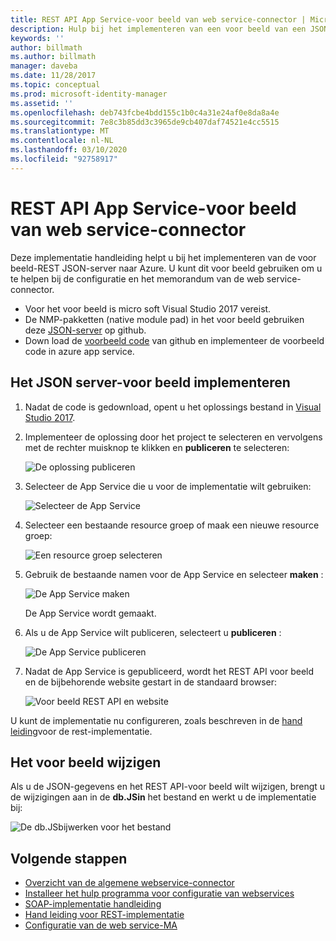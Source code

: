 ```yaml
---
title: REST API App Service-voor beeld van web service-connector | Microsoft Docs
description: Hulp bij het implementeren van een voor beeld van een JSON-server in azure
keywords: ''
author: billmath
ms.author: billmath
manager: daveba
ms.date: 11/28/2017
ms.topic: conceptual
ms.prod: microsoft-identity-manager
ms.assetid: ''
ms.openlocfilehash: deb743fcbe4bdd155c1b0c4a31e24af0e8da8a4e
ms.sourcegitcommit: 7e8c3b85dd3c3965de9cb407daf74521e4cc5515
ms.translationtype: MT
ms.contentlocale: nl-NL
ms.lasthandoff: 03/10/2020
ms.locfileid: "92758917"
---
```

# <a name="web-service-connector-rest-api-app-service-sample"></a>REST API App Service-voor beeld van web service-connector

Deze implementatie handleiding helpt u bij het implementeren van de voor beeld-REST JSON-server naar Azure. U kunt dit voor beeld gebruiken om u te helpen bij de configuratie en het memorandum van de web service-connector.

- Voor het voor beeld is micro soft Visual Studio 2017 vereist.
- De NMP-pakketten (native module pad) in het voor beeld gebruiken deze [JSON-server](https://github.com/typicode/JSON-server) op github.
- Down load de [voorbeeld code](https://github.com/fimguy/SAMPLEREST) van github en implementeer de voorbeeld code in azure app service.

## <a name="deploy-the-json-server-sample"></a>Het JSON server-voor beeld implementeren

1. Nadat de code is gedownload, opent u het oplossings bestand in [Visual Studio 2017](https://www.visualstudio.com/downloads/).

2. Implementeer de oplossing door het project te selecteren en vervolgens met de rechter muisknop te klikken en **publiceren** te selecteren:

    ![De oplossing publiceren](media/microsoft-identity-manager-2016-ma-ws-restsample/publish-project.png)

3. Selecteer de App Service die u voor de implementatie wilt gebruiken:

    ![Selecteer de App Service](media/microsoft-identity-manager-2016-ma-ws-restsample/app-service.png)

4. Selecteer een bestaande resource groep of maak een nieuwe resource groep:

    ![Een resource groep selecteren](media/microsoft-identity-manager-2016-ma-ws-restsample/resource-group.png)

5. Gebruik de bestaande namen voor de App Service en selecteer **maken** :

    ![De App Service maken](media/microsoft-identity-manager-2016-ma-ws-restsample/create.png)

    De App Service wordt gemaakt.

6. Als u de App Service wilt publiceren, selecteert u **publiceren** :

    ![De App Service publiceren](media/microsoft-identity-manager-2016-ma-ws-restsample/publish.png)

7. Nadat de App Service is gepubliceerd, wordt het REST API voor beeld en de bijbehorende website gestart in de standaard browser:

    ![Voor beeld REST API en website](media/microsoft-identity-manager-2016-ma-ws-restsample/sample-rest-api.png)

U kunt de implementatie nu configureren, zoals beschreven in de [hand leiding](microsoft-identity-manager-2016-ma-ws-restgeneric.md)voor de rest-implementatie.


## <a name="modify-the-sample"></a>Het voor beeld wijzigen

Als u de JSON-gegevens en het REST API-voor beeld wilt wijzigen, brengt u de wijzigingen aan in de **db.JSin** het bestand en werkt u de implementatie bij:

![De db.JSbijwerken voor het bestand](media/microsoft-identity-manager-2016-ma-ws-restsample/db-json.png)


## <a name="next-steps"></a>Volgende stappen

- [Overzicht van de algemene webservice-connector](microsoft-identity-manager-2016-ma-ws.md)
- [Installeer het hulp programma voor configuratie van webservices](microsoft-identity-manager-2016-ma-ws-install.md)
- [SOAP-implementatie handleiding](microsoft-identity-manager-2016-ma-ws-soap.md)
- [Hand leiding voor REST-implementatie](microsoft-identity-manager-2016-ma-ws-restgeneric.md)
- [Configuratie van de web service-MA](microsoft-identity-manager-2016-ma-ws-maconfig.md)

